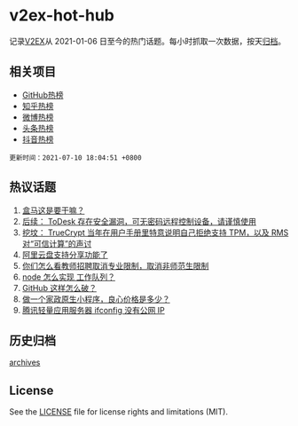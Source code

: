 # v2ex-hot-hub

 记录[V2EX](https://www.v2ex.com/)从 2021-01-06 日至今的热门话题。每小时抓取一次数据，按天[归档](archives)。
 
 ## 相关项目

- [GitHub热榜](https://github.com/lonnyzhang423/github-hot-hub)
- [知乎热榜](https://github.com/lonnyzhang423/zhihu-hot-hub)
- [微博热榜](https://github.com/lonnyzhang423/weibo-hot-hub)
- [头条热榜](https://github.com/lonnyzhang423/toutiao-hot-hub)
- [抖音热榜](https://github.com/lonnyzhang423/douyin-hot-hub)


 `更新时间：2021-07-10 18:04:51 +0800`

## 热议话题

1. [盒马这是要干嘛？](https://www.v2ex.com/t/788685)
1. [后续： ToDesk 存在安全漏洞，可无密码远程控制设备，请谨慎使用](https://www.v2ex.com/t/788723)
1. [挖坟： TrueCrypt 当年在用户手册里特意说明自己拒绝支持 TPM，以及 RMS 对“可信计算”的声讨](https://www.v2ex.com/t/788634)
1. [阿里云盘支持分享功能了](https://www.v2ex.com/t/788653)
1. [你们怎么看教师招聘取消专业限制，取消非师范生限制](https://www.v2ex.com/t/788621)
1. [node 怎么实现 工作队列？](https://www.v2ex.com/t/788690)
1. [GitHub 这样怎么破？](https://www.v2ex.com/t/788592)
1. [做一个家政原生小程序，良心价格是多少？](https://www.v2ex.com/t/788680)
1. [腾讯轻量应用服务器 ifconfig 没有公网 IP](https://www.v2ex.com/t/788618)

## 历史归档

[archives](archives)

## License

See the [LICENSE](LICENSE) file for license rights and limitations (MIT).
